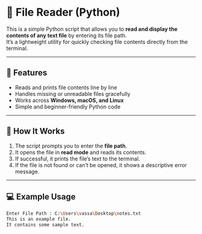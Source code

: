 # 📖 File Reader (Python)

This is a simple Python script that allows you to **read and display the contents of any text file** by entering its file path.  
It’s a lightweight utility for quickly checking file contents directly from the terminal.

---

## 🚀 Features
- Reads and prints file contents line by line
- Handles missing or unreadable files gracefully
- Works across **Windows, macOS, and Linux**
- Simple and beginner-friendly Python code

---

## 🧩 How It Works
1. The script prompts you to enter the **file path**.
2. It opens the file in **read mode** and reads its contents.
3. If successful, it prints the file’s text to the terminal.
4. If the file is not found or can’t be opened, it shows a descriptive error message.

---

## 💻 Example Usage

```bash
Enter File Path : C:\Users\vassa\Desktop\notes.txt
This is an example file.
It contains some sample text.
